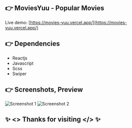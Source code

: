 ## 👉 MoviesYuu - Popular Movies

Live demo: [https://movies-yuu.vercel.app/](https://movies-yuu.vercel.app/)

## 👉 Dependencies

- Reactjs
- Javascript
- Scss
- Swiper

## 👉 Screenshots, Preview

![Screenshot 1](https://i.ibb.co/rmNWFkz/poster.png)
![Screenshot 2](https://i.ibb.co/tbHD13s/watchmovie.png)

## ✨ <> Thanks for visiting </> ✨

